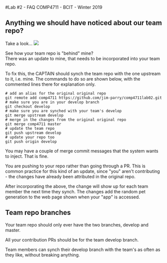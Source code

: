 #Lab #2 - FAQ
COMP4711 - BCIT - Winter 2019

## Anything we should have noticed about our team repo?

Take a look...
<img class="scale" src="/pix/labs/2/synch_needed.png"/>

See how your team repo is "behind" mine?  
There was an update to mine, that needs to be incorporated into your team repo.

To fix this, the CAPTAIN should synch the team repo with the one upstream to it, i.e. mine.
The commands to do so are shown below, with the commented lines there for explanation only.

    # add an alias for the original original repo
    git remote add comp4711 https://github.com/jim-parry/comp4711lab02.git
    # make sure you are in your develop branch
    git checkout develop
    # make sure you are synched with your team's develop
    git merge upstream develop
    # merge in the changes from the original original repo
    git merge comp4711 master
    # update the team repo
    git push upstream develop
    # update your repo too
    git push origin develop

You may have a couple of merge commit messages that the system wants to inject.
That is fine.

You are pushing to your repo rather than going through a PR.
This is common practice for this kind of an update, since
"you" aren't contributing - the changes have already been attributed
in the original repo. 

After incorporating the above, the change will show up for each team member
the next time they synch. The changes add the random pet generation to
the web page shown when your "app" is accessed.

## Team repo branches

Your team repo should only ever have the two branches, develop and master.

All your contribution PRs should be for the team develop branch.

Team members can synch their develop branch with the team's as often as they
like, without breaking anything.

